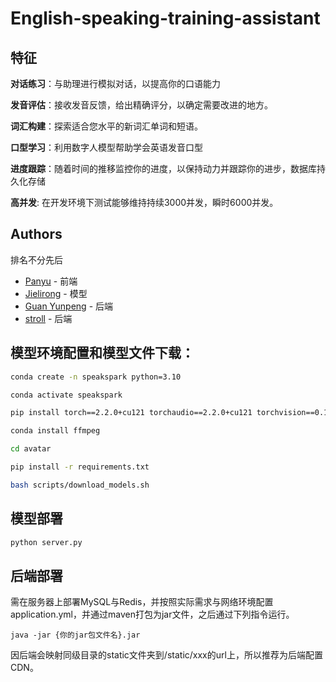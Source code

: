 # English-speaking-training-assistant
## 特征

**对话练习**：与助理进行模拟对话，以提高你的口语能力

**发音评估**：接收发音反馈，给出精确评分，以确定需要改进的地方。

**词汇构建**：探索适合您水平的新词汇单词和短语。

**口型学习**：利用数字人模型帮助学会英语发音口型

**进度跟踪**：随着时间的推移监控你的进度，以保持动力并跟踪你的进步，数据库持久化存储

**高并发**: 在开发环境下测试能够维持持续3000并发，瞬时6000并发。

## Authors
排名不分先后

- [Panyu]() - 前端
- [Jielirong](https://github.com/JL181818) - 模型
- [Guan Yunpeng](https://github.com/SKgtsa) - 后端
- [stroll](https://github.com/Idonotkownwho) - 后端

## 模型环境配置和模型文件下载：
```bash
conda create -n speakspark python=3.10

conda activate speakspark

pip install torch==2.2.0+cu121 torchaudio==2.2.0+cu121 torchvision==0.17.0+cu121

conda install ffmpeg

cd avatar

pip install -r requirements.txt

bash scripts/download_models.sh
```

## 模型部署

```bash
python server.py
```

## 后端部署

需在服务器上部署MySQL与Redis，并按照实际需求与网络环境配置application.yml，并通过maven打包为jar文件，之后通过下列指令运行。
```
java -jar {你的jar包文件名}.jar
```
因后端会映射同级目录的static文件夹到/static/xxx的url上，所以推荐为后端配置CDN。
